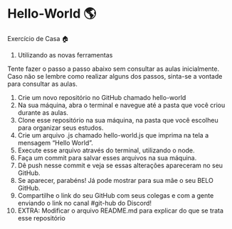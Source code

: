 # Hello-World :earth_americas:

Exercício de Casa :house:
1. Utilizando as novas ferramentas

Tente fazer o passo a passo abaixo sem consultar as aulas inicialmente. Caso não se lembre como realizar alguns dos passos, sinta-se a vontade para consultar as aulas.

  1. Crie um novo repositório no GitHub chamado hello-world
  2. Na sua máquina, abra o terminal e navegue até a pasta que você criou durante as aulas.
  3. Clone esse repositório na sua máquina, na pasta que você escolheu para organizar seus estudos.
  4. Crie um arquivo .js chamado hello-world.js que imprima na tela a mensagem “Hello World”.
  5. Execute esse arquivo através do terminal, utilizando o node.
  6. Faça um commit para salvar esses arquivos na sua máquina.
  7. Dê push nesse commit e veja se essas alterações apareceram no seu GitHub.
  8. Se aparecer, parabéns! Já pode mostrar para sua mãe o seu BELO GitHub.
  9. Compartilhe o link do seu GitHub com seus colegas e com a gente enviando o link no canal #git-hub do Discord!
  10. EXTRA: Modificar o arquivo README.md para explicar do que se trata esse repositório
